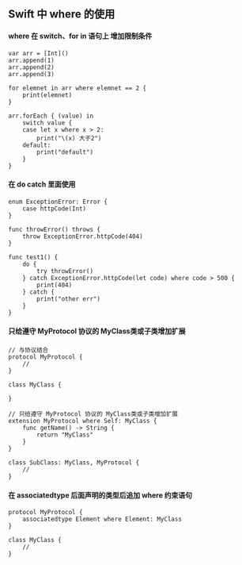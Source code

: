 ## Swift 中 where 的使用

#### where 在 switch、for in 语句上 增加限制条件

```
var arr = [Int]()
arr.append(1)
arr.append(2)
arr.append(3)

for elemnet in arr where elemnet == 2 {
    print(elemnet)
}

arr.forEach { (value) in
    switch value {
    case let x where x > 2:
        print("\(x) 大于2")
    default:
        print("default")
    }
}
```

#### 在 do catch 里面使用
```
enum ExceptionError: Error {
    case httpCode(Int)
}

func throwError() throws {
    throw ExceptionError.httpCode(404)
}

func test1() {
    do {
        try throwError()
    } catch ExceptionError.httpCode(let code) where code > 500 {
        print(404)
    } catch {
        print("other err")
    }
}
```


#### 只给遵守 MyProtocol 协议的 MyClass类或子类增加扩展

```
// 与协议结合
protocol MyProtocol {
    //
}

class MyClass {
    
}

// 只给遵守 MyProtocol 协议的 MyClass类或子类增加扩展
extension MyProtocol where Self: MyClass {
    func getName() -> String {
        return "MyClass"
    }
}

class SubClass: MyClass, MyProtocol {
    //
}
```

#### 在 associatedtype 后面声明的类型后追加 where 约束语句

```
protocol MyProtocol {
    associatedtype Element where Element: MyClass
}

class MyClass {
    //
}
```
